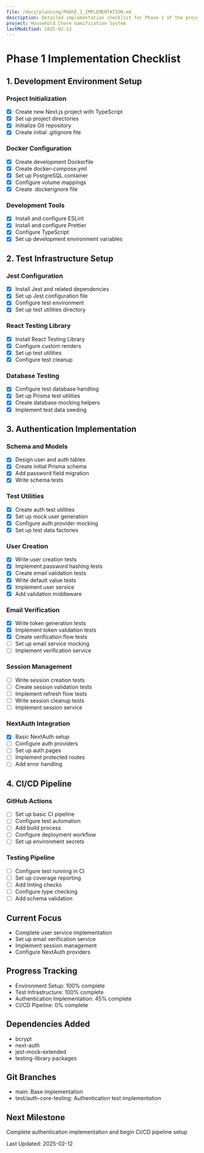 ```yaml
---
file: /docs/planning/PHASE_1_IMPLEMENTATION.md
description: Detailed implementation checklist for Phase 1 of the project
project: Household Chore Gamification System
lastModified: 2025-02-12
---
```


# Phase 1 Implementation Checklist

## 1. Development Environment Setup

### Project Initialization

- [x] Create new Next.js project with TypeScript
- [x] Set up project directories
- [x] Initialize Git repository
- [x] Create initial .gitignore file

### Docker Configuration

- [x] Create development Dockerfile
- [x] Create docker-compose.yml
- [x] Set up PostgreSQL container
- [x] Configure volume mappings
- [x] Create .dockerignore file

### Development Tools

- [x] Install and configure ESLint
- [x] Install and configure Prettier
- [x] Configure TypeScript
- [x] Set up development environment variables

## 2. Test Infrastructure Setup

### Jest Configuration

- [x] Install Jest and related dependencies
- [x] Set up Jest configuration file
- [x] Configure test environment
- [x] Set up test utilities directory

### React Testing Library

- [x] Install React Testing Library
- [x] Configure custom renders
- [x] Set up test utilities
- [x] Configure test cleanup

### Database Testing

- [x] Configure test database handling
- [x] Set up Prisma test utilities
- [x] Create database mocking helpers
- [x] Implement test data seeding

## 3. Authentication Implementation

### Schema and Models

- [x] Design user and auth tables
- [x] Create initial Prisma schema
- [x] Add password field migration
- [x] Write schema tests

### Test Utilities

- [x] Create auth test utilities
- [x] Set up mock user generation
- [x] Configure auth provider mocking
- [x] Set up test data factories

### User Creation

- [x] Write user creation tests
- [x] Implement password hashing tests
- [x] Create email validation tests
- [x] Write default value tests
- [x] Implement user service
- [x] Add validation middleware

### Email Verification

- [x] Write token generation tests
- [x] Implement token validation tests
- [x] Create verification flow tests
- [ ] Set up email service mocking
- [ ] Implement verification service

### Session Management

- [ ] Write session creation tests
- [ ] Create session validation tests
- [ ] Implement refresh flow tests
- [ ] Write session cleanup tests
- [ ] Implement session service

### NextAuth Integration

- [x] Basic NextAuth setup
- [ ] Configure auth providers
- [ ] Set up auth pages
- [ ] Implement protected routes
- [ ] Add error handling

## 4. CI/CD Pipeline

### GitHub Actions

- [ ] Set up basic CI pipeline
- [ ] Configure test automation
- [ ] Add build process
- [ ] Configure deployment workflow
- [ ] Set up environment secrets

### Testing Pipeline

- [ ] Configure test running in CI
- [ ] Set up coverage reporting
- [ ] Add linting checks
- [ ] Configure type checking
- [ ] Add schema validation

## Current Focus

- Complete user service implementation
- Set up email verification service
- Implement session management
- Configure NextAuth providers

## Progress Tracking

- Environment Setup: 100% complete
- Test Infrastructure: 100% complete
- Authentication Implementation: 45% complete
- CI/CD Pipeline: 0% complete

## Dependencies Added

- bcrypt
- next-auth
- jest-mock-extended
- testing-library packages

## Git Branches

- main: Base implementation
- test/auth-core-testing: Authentication test implementation

## Next Milestone

Complete authentication implementation and begin CI/CD pipeline setup

Last Updated: 2025-02-12
